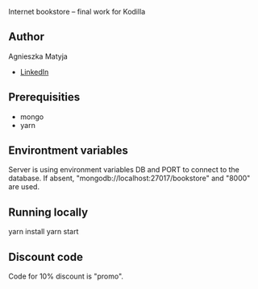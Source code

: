 Internet bookstore – final work for Kodilla

## Author
Agnieszka Matyja
- [LinkedIn](https://www.linkedin.com/in/agnieszka-matyja-405623132/)

## Prerequisities
- mongo
- yarn

## Environtment variables
Server is using environment variables DB and PORT to connect to the database.
If absent, "mongodb://localhost:27017/bookstore" and "8000" are used.

## Running locally
yarn install
yarn start

## Discount code
Code for 10% discount is "promo".
